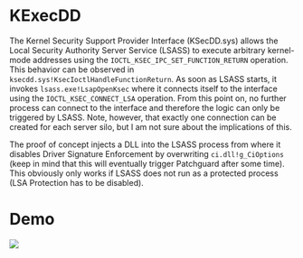 # KExecDD
The Kernel Security Support Provider Interface (KSecDD.sys) allows the Local Security Authority Server Service (LSASS) to execute arbitrary kernel-mode addresses using the `IOCTL_KSEC_IPC_SET_FUNCTION_RETURN` operation. This behavior can be observed in `ksecdd.sys!KsecIoctlHandleFunctionReturn`. As soon as LSASS starts, it invokes `lsass.exe!LsapOpenKsec` where it connects itself to the interface using the `IOCTL_KSEC_CONNECT_LSA` operation. From this point on, no further process can connect to the interface and therefore the logic can only be triggered by LSASS. Note, however, that exactly one connection can be created for each server silo, but I am not sure about the implications of this.

The proof of concept injects a DLL into the LSASS process from where it disables Driver Signature Enforcement by overwriting `ci.dll!g_CiOptions` (keep in mind that this will eventually trigger Patchguard after some time). This obviously only works if LSASS does not run as a protected process (LSA Protection has to be disabled).


# Demo
![](https://github.com/floesen/KExecDD/blob/main/demo.gif)
